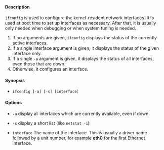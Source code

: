 #### Description

`ifconfig` is used to configure the kernel-resident network interfaces. It is used at boot time to set up interfaces as necessary. After that, it is usually only needed when debugging or when system tuning is needed.

1. If no arguments are given, `ifconfig` displays the status of the currently active interfaces.
2. If a single interface argument is given, it displays the status of the given interface only.
3. If a single `-a` argument is given, it displays the status of all interfaces, even those that are down.
4. Otherwise, it configures an interface.

#### Synopsis

- `ifconfig [-a] [-s] [interface]`

#### Options

- `-a`
    display all interfaces which are currently available, even if down

- `-s`
    display a short list (like `netstat -i`)

- `interface`
    The name of the interface. This is usually a driver name followed by a unit number, for example **eth0** for the first Ethernet interface. 
